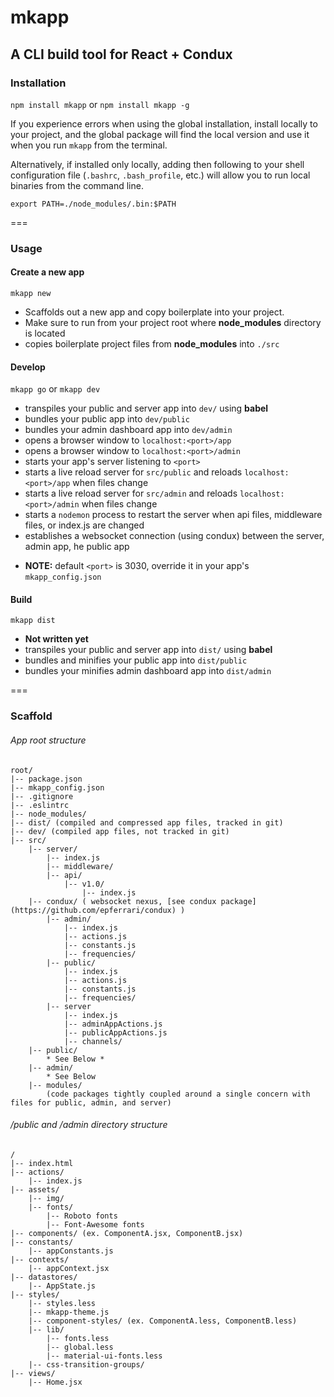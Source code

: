 # mkapp

## A CLI build tool for React + Condux

### Installation

`npm install mkapp` or `npm install mkapp -g`

If you experience errors when using the global installation, install locally to your project, and the global package will find the local version and use it when
you run `mkapp` from the terminal.

Alternatively, if installed only locally, adding then following to your shell configuration file (`.bashrc`, `.bash_profile`, etc.) will allow you to run local binaries
from the command line.

`export PATH=./node_modules/.bin:$PATH`


===

### Usage

#### Create a new app

`mkapp new`

- Scaffolds out a new app and copy boilerplate into your project.
- Make sure to run from your project root where __node_modules__ directory is located
- copies boilerplate project files from __node_modules__ into `./src`



#### Develop

`mkapp go` or `mkapp dev`

- transpiles your public and server app into `dev/` using **babel**
- bundles your public app into `dev/public`
- bundles your admin dashboard app into `dev/admin`
- opens a browser window to `localhost:<port>/app`
- opens a browser window to `localhost:<port>/admin`
- starts your app's server listening to `<port>`
- starts a live reload server for `src/public` and reloads `localhost:<port>/app` when files change
- starts a live reload server for `src/admin` and reloads `localhost:<port>/admin` when files change
- starts a `nodemon` process to restart the server when api files, middleware files, or index.js are changed
- establishes a websocket connection (using condux) between the server, admin app, he public app

* **NOTE:** default `<port>` is 3030, override it in your app's `mkapp_config.json`


#### Build

`mkapp dist`

- **Not written yet**
- transpiles your public and server app into `dist/` using **babel**
- bundles and minifies your public app into `dist/public`
- bundles your minifies admin dashboard app into `dist/admin`


===

### Scaffold

###### App root structure

	root/
	|-- package.json
	|-- mkapp_config.json
	|-- .gitignore
	|-- .eslintrc
	|-- node_modules/
	|-- dist/ (compiled and compressed app files, tracked in git)
	|-- dev/ (compiled app files, not tracked in git)
	|-- src/
		|-- server/
			|-- index.js
			|-- middleware/
			|-- api/
				|-- v1.0/
					|-- index.js
		|-- condux/ ( websocket nexus, [see condux package](https://github.com/epferrari/condux) )
			|-- admin/
				|-- index.js
				|-- actions.js
				|-- constants.js
				|-- frequencies/
			|-- public/
				|-- index.js
				|-- actions.js
				|-- constants.js
				|-- frequencies/
			|-- server
				|-- index.js
				|-- adminAppActions.js
				|-- publicAppActions.js
				|-- channels/
		|-- public/
			* See Below *
		|-- admin/
			* See Below
		|-- modules/
			(code packages tightly coupled around a single concern with files for public, admin, and server)


###### /public and /admin directory structure

	/
	|-- index.html
	|-- actions/
		|-- index.js
	|-- assets/
		|-- img/
		|-- fonts/
			|-- Roboto fonts
			|-- Font-Awesome fonts
	|-- components/ (ex. ComponentA.jsx, ComponentB.jsx)
	|-- constants/
		|-- appConstants.js
	|-- contexts/
		|-- appContext.jsx
	|-- datastores/
		|-- AppState.js
	|-- styles/
		|-- styles.less
		|-- mkapp-theme.js
		|-- component-styles/ (ex. ComponentA.less, ComponentB.less)
		|-- lib/
			|-- fonts.less
			|-- global.less
			|-- material-ui-fonts.less
		|-- css-transition-groups/
	|-- views/
		|-- Home.jsx		
